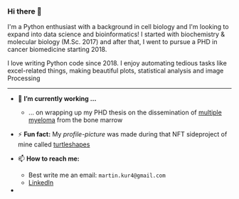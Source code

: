 ### Hi there 👋

I'm a Python enthusiast with a background in cell biology and I'm looking to expand into data science and bioinformatics! I started with biochemistry & molecular biology (M.Sc. 2017) and after that, I went to pursue a PHD in cancer biomedicine starting 2018. 

I love writing Python code since 2018. I enjoy automating tedious tasks like excel-related things, making beautiful plots, statistical analysis and image Processing

---

- 🔭 **I’m currently working ...**
  - ... on wrapping up my PHD thesis on the dissemination of [multiple myeloma](https://en.wikipedia.org/wiki/Multiple_myeloma) from the bone marrow
- ⚡ **Fun fact:** My *profile-picture* was made during that NFT sideproject of mine called [turtleshapes](https://opensea.io/collection/turtleshapes-1)
- 📫 **How to reach me:**
  - Best write me an email: `martin.kur4@gmail.com` 
  - [LinkedIn](https://www.linkedin.com/in/martin-kuric/?locale=en_US)

- 
<!--
**markur4/markur4** is a ✨ _special_ ✨ repository because its `README.md` (this file) appears on your GitHub profile.

Here are some ideas to get you started:

- 🔭 I’m currently working on ...
- 🌱 I’m currently learning ...
- 👯 I’m looking to collaborate on ...
- 🤔 I’m looking for help with ...
- 💬 Ask me about ...
- 📫 How to reach me: ...
- 😄 Pronouns: ...
- ⚡ Fun fact: ...
-->

